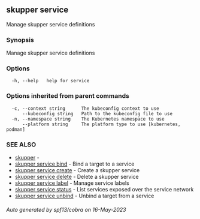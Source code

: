 ## skupper service

Manage skupper service definitions

### Synopsis

Manage skupper service definitions

### Options

```
  -h, --help   help for service
```

### Options inherited from parent commands

```
  -c, --context string      The kubeconfig context to use
      --kubeconfig string   Path to the kubeconfig file to use
  -n, --namespace string    The Kubernetes namespace to use
      --platform string     The platform type to use [kubernetes, podman]
```

### SEE ALSO

* [skupper](skupper.md)	 - 
* [skupper service bind](skupper_service_bind.md)	 - Bind a target to a service
* [skupper service create](skupper_service_create.md)	 - Create a skupper service
* [skupper service delete](skupper_service_delete.md)	 - Delete a skupper service
* [skupper service label](skupper_service_label.md)	 - Manage service labels
* [skupper service status](skupper_service_status.md)	 - List services exposed over the service network
* [skupper service unbind](skupper_service_unbind.md)	 - Unbind a target from a service

###### Auto generated by spf13/cobra on 16-May-2023
